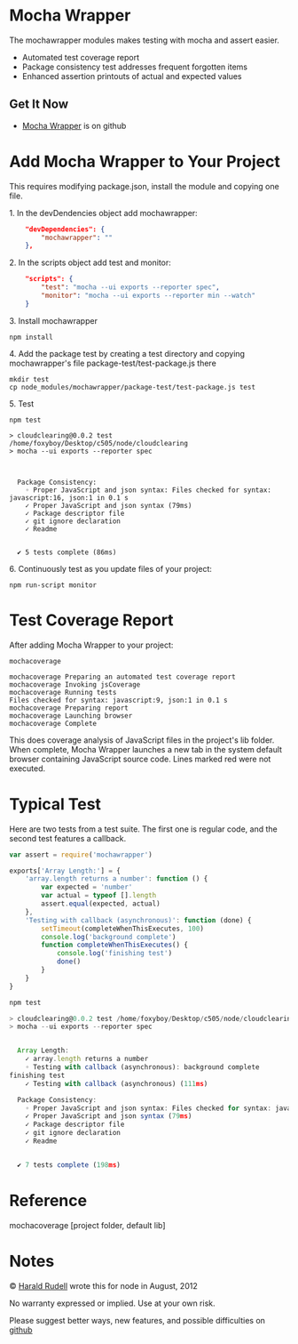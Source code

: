 # Mocha Wrapper

The mochawrapper modules makes testing with mocha and assert easier.

* Automated test coverage report
* Package consistency test addresses frequent forgotten items
* Enhanced assertion printouts of actual and expected values

## Get It Now

* [Mocha Wrapper](https://github.com/haraldrudell/mochawrapper) is on github

# Add Mocha Wrapper to Your Project

This requires modifying package.json, install the module and copying one file.

1\. In the devDendencies object add mochawrapper:

```json
	"devDependencies": {
		"mochawrapper": ""
	},
```

2\. In the scripts object add test and monitor:

```json
	"scripts": {
		"test": "mocha --ui exports --reporter spec",
		"monitor": "mocha --ui exports --reporter min --watch"
	}
```

3\. Install mochawrapper

```
npm install
```

4\. Add the package test by creating a test directory and copying mochawrapper's file package-test/test-package.js there

```
mkdir test
cp node_modules/mochawrapper/package-test/test-package.js test
```

5\. Test

```
npm test

> cloudclearing@0.0.2 test /home/foxyboy/Desktop/c505/node/cloudclearing
> mocha --ui exports --reporter spec



  Package Consistency:
    ◦ Proper JavaScript and json syntax: Files checked for syntax: javascript:16, json:1 in 0.1 s
    ✓ Proper JavaScript and json syntax (79ms)
    ✓ Package descriptor file 
    ✓ git ignore declaration 
    ✓ Readme 


  ✔ 5 tests complete (86ms)
```

6\. Continuously test as you update files of your project:

```
npm run-script monitor
```

# Test Coverage Report

After adding Mocha Wrapper to your project:

```
mochacoverage

mochacoverage Preparing an automated test coverage report
mochacoverage Invoking jsCoverage
mochacoverage Running tests
Files checked for syntax: javascript:9, json:1 in 0.1 s
mochacoverage Preparing report
mochacoverage Launching browser
mochacoverage Complete
```

This does coverage analysis of JavaScript files in the project's lib folder. When complete, Mocha Wrapper launches a new tab in the system default browser containing JavaScript source code. Lines marked red were not executed.

# Typical Test

Here are two tests from a test suite. The first one is regular code, and the second test features a callback.

```js
var assert = require('mochawrapper')

exports['Array Length:'] = {
	'array.length returns a number': function () {
		var expected = 'number'
		var actual = typeof [].length
		assert.equal(expected, actual)
	},
	'Testing with callback (asynchronous)': function (done) {
		setTimeout(completeWhenThisExecutes, 100)
		console.log('background complete')
		function completeWhenThisExecutes() {
			console.log('finishing test')
			done()
		}
	}
}

npm test

> cloudclearing@0.0.2 test /home/foxyboy/Desktop/c505/node/cloudclearing
> mocha --ui exports --reporter spec


  Array Length:
    ✓ array.length returns a number 
    ◦ Testing with callback (asynchronous): background complete
finishing test
    ✓ Testing with callback (asynchronous) (111ms)

  Package Consistency:
    ◦ Proper JavaScript and json syntax: Files checked for syntax: javascript:16, json:1 in 0.1 s
    ✓ Proper JavaScript and json syntax (79ms)
    ✓ Package descriptor file 
    ✓ git ignore declaration 
    ✓ Readme 


  ✔ 7 tests complete (198ms)
```

# Reference

mochacoverage [project folder, default lib]

# Notes

© [Harald Rudell](http://www.haraldrudell.com) wrote this for node in August, 2012

No warranty expressed or implied. Use at your own risk.

Please suggest better ways, new features, and possible difficulties on [github](https://github.com/haraldrudell/mochawrapper)